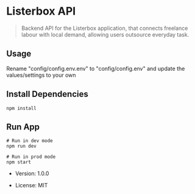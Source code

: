# Listerbox API

> Backend API for the Listerbox application, that connects freelance labour with local demand, allowing users outsource everyday task.

## Usage

Rename "config/config.env.env" to "config/config.env" and update the values/settings to your own

## Install Dependencies

```
npm install
```

## Run App

```
# Run in dev mode
npm run dev

# Run in prod mode
npm start
```

- Version: 1.0.0

- License: MIT
